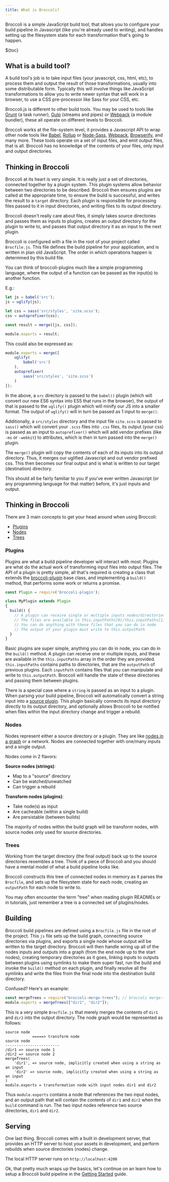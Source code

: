 ```yaml
---
title: What is Broccoli?
---
```


Broccoli is a simple JavaScript build tool, that allows you to configure your build pipeline in Javascript (like
you're already used to writing), and handles setting up the filesystem state for each transformation that's 
going to happen.

${toc}

## What is a build tool?

A build tool's job is to take input files (your javascript, css, html, etc), to process them and output the result
of those transformations, usually into some distributable form. Typically this will involve things like JavaScript 
transformations to allow you to write newer syntax that will work in a browser, to use a CSS pre-processor like 
Sass for your CSS, etc.

Broccoli.js is different to other build tools. You may be used to tools like [Grunt](https://gruntjs.com/) (a task
runner), [Gulp](https://gulpjs.com/) (streams and pipes) or [Webpack](https://webpack.js.org/) (a module bundler),
these all operate on different levels to Broccoli.

Broccoli works at the file-system level, it provides a Javascript API to wrap other node tools like
[Babel](https://babeljs.io/), [Rollup](https://rollupjs.org/) or [Node-Sass](https://github.com/sass/node-sass), 
[Webpack](https://webpack.js.org/), [Browserify](http://browserify.org/), and many more. These tools operate on a
set of input files, and emit output files, that is all. Broccoli has no knowledge of the contents of your 
files, only input and output directories.

## Thinking in Broccoli

Broccoli at its heart is very simple. It is really just a set of directories, connected together by a plugin
system. This plugin systems allow behavior between two directories to be described. Broccoli then ensures 
plugins are called at the appropriate time, to ensure the build is successful, and writes the result to a 
`target` directory. Each plugin is responsible for processing files passed to it in input directories, and 
writing files to its output directory.

Broccoli doesn't really care about files, it simply takes source directories and passes them as inputs to 
plugins, creates an output directory for the plugin to write to, and passes that output directory it as an input
to the next plugin.

Broccoli is configured with a file in the root of your project called `Brocfile.js`. This file defines the build
pipeline for your application, and is written in plan old JavaScript. The order in which operations happen is
determined by this build file.

You can think of broccoli-plugins much like a simple programming language, where the output of a function can be 
passed as the input(s) to another function.

E.g.:

```js
let js = babel('src');
js = uglify(js);

let css = sass('src/styles', 'site.scss');
css = autoprefixer(css);

const result = merge([js, css]);

module.exports = result;
```
This could also be expressed as:
```js
module.exports = merge([
    uglify(
        babel('src')
    ),
    autoprefixer(
        sass('src/styles', 'site.scss')
    )
]);
```

In the above, a `src` directory is passed to the `babel()` plugin (which will convert our new ES6 syntax into 
ES5 that runs in the browser), the output of that is passed to the `uglify()` plugin which will minify our JS 
into a smaller format. The output of `uglify()` will in turn be passed as 1 input to `merge()`.

Additionally, a `src/styles` directory and the input file `site.scss` is passed to `sass()` which will convert your
`.scss` files into `.css` files, its output (your css) is passed as an input to `autoprefixer()` which will add
vendor  prefixes (like `-ms` or `-webkit`) to attributes, which is then in turn passed into the `merge()` plugin.

The `merge()` plugin will copy the contents of each of its inputs into its output directory. Thus, it merges our 
uglified Javascript and out vendor prefixed css. This then becomes our final output and is what is written to 
our target (destination) directory.

This should all be fairly familiar to you if you've ever written Javascript (or any programming language for that
matter) before, it's just inputs and output.

## Thinking in Broccoli

There are 3 main concepts to get your head around when using Broccoli:

* [Plugins](#plugins)
* [Nodes](#nodes)
* [Trees](#trees)

### Plugins

Plugins are what a build pipeline developer will interact with most. Plugins are what do the actual work of
transforming input files into output files. The API of a plugin is pretty simple, all that's required is creating
a class that extends the [broccoli-plugin](https://github.com/broccolijs/broccoli-plugin) base class, and
implementing a `build()` method, that performs some work or returns a promise.

```js
const Plugin = require('broccoli-plugin');

class MyPlugin extends Plugin
{
  build() {
    // A plugin can receive single or multiple inputs nodes/directories
    // The files are available in this.inputPaths[0]/this.inputPaths[1]...
    // You can do anything with these files that you can do in node
    // The output of your plugin must write to this.outputPath
  }
}
```

Basic plugins are super simple, anything you can do in node, you can do in the `build()` method. A plugin can
receive one or multiple inputs, and these are available in the `this.inputPaths` array in the order they are 
provided. `this.inputPaths` contains paths to directories, that are the `outputPath` of previous plugins. Each 
`inputPath` contains files that you can manipulate and write to `this.outputPath`. Broccoli will handle the 
state of these directories and passing them between plugins.

There is a special case where a `string` is passed as an input to a plugin. When parsing your build pipeline, 
Broccoli will automatically convert a string input into a
[source plugin](https://github.com/broccolijs/broccoli-source). This plugin basically connects its input directory
directly to its output directory, and optionally allows Broccoli to be notified when files within the input 
directory change and trigger a rebuild.

### Nodes

Nodes represent either a source directory or a plugin. They are like
[nodes in a graph](https://en.wikipedia.org/wiki/Vertex_(graph_theory)) or a network. Nodes are connected together
with one/many inputs and a single output.

Nodes come in 2 flavors:

**Source nodes (strings)**:

* Map to a "source" directory
* Can be watched/unwatched
* Can trigger a rebuild

**Transform nodes (plugins)**:

* Take node(s) as input
* Are cacheable (within a single build)
* Are persistable (between builds)

The majority of nodes within the build graph will be transform nodes, with source nodes only used for source
directories. 

### Trees

Working from the target directory (the final output) back up to the source directories resembles a tree. Think 
of a piece of Broccoli and you should have a mental model of what a build pipeline looks like.

Broccoli constructs this tree of connected nodes in memory as it parses the `Brocfile`, and sets up the filesystem 
state for each node, creating an `outputPath` for each node to write to.

You may often encounter the term "tree" when reading plugin READMEs or in tutorials, just remember a tree is a
connected set of plugins/nodes.

## Building

Broccoli build pipelines are defined using a `Brocfile.js` file in the root of the project. This `js` file sets up
the build graph, connecting source directories via plugins, and exports a single node whose output will be written
to the target directory. Broccoli will then handle wiring up all of the nodes inputs and outputs into a graph 
(from the end node up to the start nodes), creating temporary directories as it goes, linking inputs to outputs 
between plugins using symlinks to make them super fast, run the build and invoke the `build()` method on each 
plugin, and finally resolve all the symlinks and write the files from the final node into the destination build 
directory.

Confused? Here's an example:

```js
const mergeTrees = require("broccoli-merge-trees"); // broccoli merge-trees plugin
module.exports = mergeTrees(["dir1", "dir2"]);
```

This is a very simple `Brocfile.js` that merely merges the contents of `dir1` and `dir2` into the output
directory. The node graph would be represented as follows:

```
source node
            =====> transform node
source node
------------------------
/dir1 => source node 1
/dir2 => source node 2
mergeTrees(
    'dir1', => source node, implicitly created when using a string as an input
    'dir2' => source node, implicitly created when using a string as an input
)
module.exports = transformation node with input nodes dir1 and dir2
```

Thus `module.exports` contains a node that references the two input nodes, and an output path that will contain the
contents of `dir1` and `dir2` when the `build` command is run. The two input nodes reference two source
directories, `dir1` and `dir2`.

## Serving

One last thing. Broccoli comes with a built in development server, that provides an HTTP server to host your assets
in development, and perform rebuilds when source directories (nodes) change.

The local HTTP server runs on `http://localhost:4200`

Ok, that pretty much wraps up the basics, let's continue on an learn how to setup a Broccoli build pipeline in the
[Getting Started](/getting-started.html) guide.
